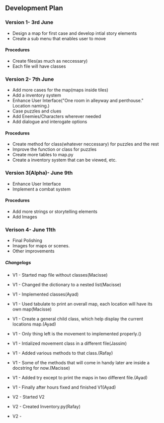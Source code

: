 ## Development Plan
### Version 1- 3rd June
* Design a map for first case and develop intial story elements
* Create a sub menu that enables user to move
#### Procedures
- Create files(as much as neccessary)
- Each file will have classes

### Version 2- 7th June
* Add more cases for the map(maps inside tiles)
* Add a inventory system
* Enhance User Interface("One room in alleyway and penthouse." Location naming.)
* Case puzzles and clues
* Add Enemies/Characters wherever needed
* Add dialogue and interogate options
#### Procedures
- Create method for class(whatever neccessary) for puzzles and the rest
- Improve the function or class for puzzles
- Create more tables to map.py
- Create a inventory system that can be viewed, etc.


### Version 3(Alpha)- June 9th
* Enhance User Interface
* Implement a combat system

#### Procedures
- Add more strings or storytelling elements
- Add Images

### Verison 4- June 11th
* Final Polishing
* Images for maps or scenes.
* Other improvements

##### Changelogs
- V1 - Started map file without classes(Macisse)
- V1 - Changed the dictionary to a nested list(Macisse)
- V1 - Implemented classes(Ayad)
- V1 - Used tabulate to print an overall map, each location will have its own map(Macisse)
- V1 - Create a general child class, which help display the current locations map.(Ayad)
- V1 - Only thing left is the movement to implemented properly.()
- V1 - Intialized movement class in a different file(Jassim)
- V1 - Added various methods to that class.(Rafay)
- V1 - Some of the methods that will come in handy later are inside a docstring for now.(Macisse)
- V1 - Added try except to print the maps in two different file.(Ayad)
- V1 - Finally after hours fixed and finished V1(Ayad)

- V2 - Started V2
- V2 - Created Inventory.py(Rafay)
- V2 - 
  

